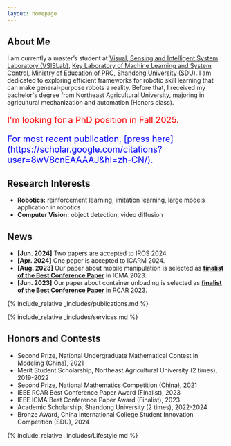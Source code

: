 ```yaml
---
layout: homepage
---
```


## About Me

I am currently a master’s student at [Visual, Sensing and Intelligent System Laboratory (VSISLab)](http://www.vsislab.com/), [Key Laboratory of Machine Learning and System Control, Ministry of Education of PRC](https://misc.sdu.edu.cn/), [Shandong University (SDU)](https://www.sdu.edu.cn/). I am dedicated to exploring efficient frameworks for robotic skill learning that can make general-purpose robots a reality. Before that, I received my bachelor's degree from Northeast Agricultural University, majoring in agricultural mechanization and automation (Honors class).

<p style="color: red;font-size: 20px;">I'm looking for a PhD position in Fall 2025.</p>

<p style="color: blue;font-size: 20px;">For most recent publication, [press here](https://scholar.google.com/citations?user=8wV8cnEAAAAJ&hl=zh-CN/).</p>

## Research Interests

- **Robotics:** reinforcement learning, imitation learning, large models application in robotics
- **Computer Vision:** object detection, video diffusion


## News
- **[Jun. 2024]** Two papers are accepted to IROS 2024.
- **[Apr. 2024]** One paper is accepted to ICARM 2024.
- **[Aug. 2023]** Our paper about mobile manipulation is selected as [**finalist of the Best Conference Paper**](https://edisiondyli.github.io/assets/files/ICMA%202023%20AWARD.pdf) in ICMA 2023.
- **[Jun. 2023]** Our paper about container unloading is selected as [**finalist of the Best Conference Paper**](https://edisiondyli.github.io/assets/files/IEEE%20RCAR2023%20Best%20paper%20finalist.pdf) in RCAR 2023.

{% include_relative _includes/publications.md %}

{% include_relative _includes/services.md %}

## Honors and Contests
- Second Prize, National Undergraduate Mathematical Contest in Modeling (China), 2021
- Merit Student Scholarship, Northeast Agricultural University (2 times), 2019-2022
- Second Prize, National Mathematics Competition (China), 2021
- IEEE RCAR Best Conference Paper Award (Finalist), 2023
- IEEE ICMA Best Conference Paper Award (Finalist), 2023
- Academic Scholarship, Shandong University (2 times), 2022-2024
- Bronze Award, China International College Student Innovation Competition (SDU), 2024

{% include_relative _includes/Lifestyle.md %}

